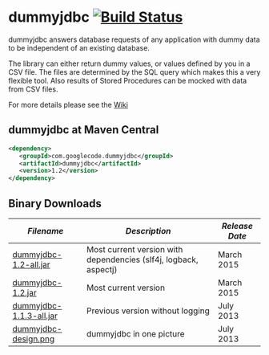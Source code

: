 # dummyjdbc [![Build Status](https://drone.io/github.com/kaiwinter/dummyjdbc/status.png)](https://drone.io/github.com/kaiwinter/dummyjdbc/latest)

dummyjdbc answers database requests of any application with dummy data to be independent of an existing database.

The library can either return dummy values, or values defined by you in a CSV file. The files are determined by the SQL query which makes this a very flexible tool. Also results of Stored Procedures can be mocked with data from CSV files.

For more details please see the [Wiki](https://github.com/kaiwinter/dummyjdbc/wiki)

## dummyjdbc at Maven Central
```xml
<dependency>
   <groupId>com.googlecode.dummyjdbc</groupId>
   <artifactId>dummyjdbc</artifactId>
   <version>1.2</version>
</dependency>
```



## Binary Downloads
| *Filename* | *Description* | *Release Date* |
|------------|---------------|----------------|
| [dummyjdbc-1.2-all.jar](https://drive.google.com/file/d/0B0qVR-zttDRCeUVYcXJmV1RRcGs/view?usp=sharing) | Most current version with dependencies (slf4j, logback, aspectj) | March 2015 |
| [dummyjdbc-1.2.jar](https://drive.google.com/file/d/0B0qVR-zttDRCelpKOUJ2REctNEk/view?usp=sharing) | Most current version | March 2015 |
| [dummyjdbc-1.1.3-all.jar](https://drive.google.com/file/d/0B0qVR-zttDRCTy10U0R0dlpBWTA/view?usp=sharing)| Previous version without logging | July 2013 |
| [dummyjdbc-design.png](https://code.google.com/p/dummyjdbc/downloads/detail?name=dummyjdbc-design.png&can=2&q=) | dummyjdbc in one picture | July 2013 |

